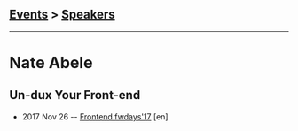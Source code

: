 ## [Events](../README.md) > [Speakers](../speakers.md)
---

# Nate Abele

## Un-dux Your Front-end
- 2017 Nov 26 -- [Frontend fwdays&#39;17](https://frameworksdays.com/event/frontend-fwdays-17/review/un-dux) [en]   
